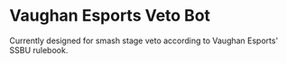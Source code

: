 # Vaughan Esports Veto Bot

Currently designed for smash stage veto according to Vaughan Esports' SSBU rulebook.